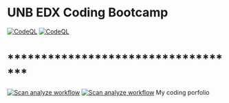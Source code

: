 # UNB EDX Coding Bootcamp
[![CodeQL](https://github.com/wboswall/unb-bootcamp/actions/workflows/codeql.yml/badge.svg)](https://github.com/wboswall/unb-bootcamp/actions/workflows/codeql.yml)
[![CodeQL](https://github.com/wboswall/unb-bootcamp/actions/workflows/codeql.yml/badge.svg?event=issues)](https://github.com/wboswall/unb-bootcamp/actions/workflows/codeql.yml)
# ***********************************
[![Scan analyze workflow](https://github.com/wboswall/unb-bootcamp/actions/workflows/contrast-scan.yml/badge.svg)](https://github.com/wboswall/unb-bootcamp/actions/workflows/contrast-scan.yml)
[![Scan analyze workflow](https://github.com/wboswall/unb-bootcamp/actions/workflows/contrast-scan.yml/badge.svg?event=issues)](https://github.com/wboswall/unb-bootcamp/actions/workflows/contrast-scan.yml)
My coding porfolio
